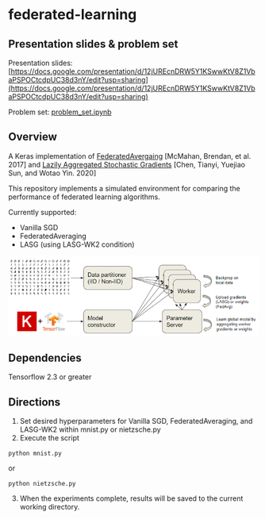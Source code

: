 # federated-learning

## Presentation slides & problem set
Presentation slides: [https://docs.google.com/presentation/d/12jUREcnDRW5Y1KSwwKtV8Z1VbaPSPOCtcdpUC38d3nY/edit?usp=sharing](https://docs.google.com/presentation/d/12jUREcnDRW5Y1KSwwKtV8Z1VbaPSPOCtcdpUC38d3nY/edit?usp=sharing)

Problem set: [problem_set.ipynb](problem_set.ipynb)

## Overview
A Keras implementation of [FederatedAvergaing](http://proceedings.mlr.press/v54/mcmahan17a/mcmahan17a.pdf) [McMahan, Brendan, et al. 2017] and [Lazily Aggregated Stochastic Gradients](https://arxiv.org/pdf/2002.11360.pdf) [Chen, Tianyi, Yuejiao Sun, and Wotao Yin. 2020]

This repository implements a simulated environment for comparing the performance of federated learning algorithms.

Currently supported:
- Vanilla SGD
- FederatedAveraging
- LASG (using LASG-WK2 condition)

![Federated Learning Simulation](images/federated_learning_simulation.png)

## Dependencies
Tensorflow 2.3 or greater


## Directions
1. Set desired hyperparameters for Vanilla SGD, FederatedAveraging, and LASG-WK2 within mnist.py or nietzsche.py
2. Execute the script
```shell
python mnist.py
```
or
```shell
python nietzsche.py
```
3. When the experiments complete, results will be saved to the current working directory.

